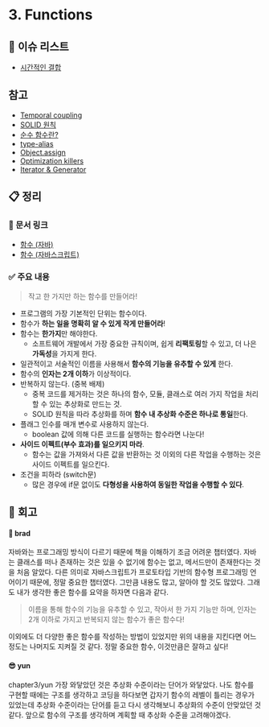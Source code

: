 # 3. Functions

## :pushpin: 이슈 리스트

- [시간적인 결합](https://github.com/brad-go/clean-code-study/issues/16)

## 참고

- [Temporal coupling](https://enterprisecraftsmanship.com/posts/temporal-coupling-and-immutability/)
- [SOLID 원칙](https://www.nextree.co.kr/p6960/)
- [순수 함수란?](https://jeong-pro.tistory.com/23)
- [type-alias](https://www.typescriptlang.org/docs/handbook/advanced-types.html#interfaces-vs-type-aliases)
- [Object.assign](https://developer.mozilla.org/ko/docs/Web/JavaScript/Reference/Global_Objects/Object/assign)
- [Optimization killers](https://github.com/petkaantonov/bluebird/wiki/Optimization-killers)
- [Iterator & Generator](https://developer.mozilla.org/ko/docs/Web/JavaScript/Guide/Iterators_and_Generators)

## :clipboard: 정리

### :link: 문서 링크

- [함수 (자바)](./heewhy_java.md)
- [함수 (자바스크립트)](./brad_javascript.md)

### :white_check_mark: 주요 내용

> 작고 한 가지만 하는 함수를 만들어라!

- 프로그램의 가장 기본적인 단위는 함수이다.
- 함수가 **하는 일을 명확히 알 수 있게 작게 만들어라**!
- 함수는 **한가지**만 해야한다.
  - 소프트웨어 개발에서 가장 중요한 규칙이며, 쉽게 **리팩토링**할 수 있고, 더 나은 **가독성**을 가지게 한다.
- 일관적이고 서술적인 이름을 사용해서 **함수의 기능을 유추할 수 있게** 한다.
- 함수의 **인자는 2개 이하**가 이상적이다.
- 반복하지 않는다. (중복 배제)
  - 중복 코드를 제거하는 것은 하나의 함수, 모듈, 클래스로 여러 가지 작업을 처리할 수 있는 추상화로 만드는 것.
  - SOLID 원칙을 따라 추상화를 하며 **함수 내 추상화 수준은 하나로 통일**한다.
- 플래그 인수를 매개 변수로 사용하지 않는다.
  - boolean 값에 의해 다른 코드를 실행하는 함수라면 나눈다!
- **사이드 이펙트(부수 효과)를 일으키지 마라**.
  - 함수는 값을 가져와서 다른 값을 반환하는 것 이외의 다른 작업을 수행하는 것은 사이드 이펙트를 일으킨다.
- 조건을 피하라 (switch문)
  - 많은 경우에 if문 없이도 **다형성을 사용하여 동일한 작업을 수행할 수 있다**.

## :pray: 회고

#### :bread: brad

자바와는 프로그래밍 방식이 다르기 때문에 책을 이해하기 조금 어려운 챕터였다. 자바는 클래스를 떠나 존재하는 것은 있을 수 없기에 함수는 없고, 메서드만이 존재한다는 것을 처음 알았다.
다른 의미로 자바스크립트가 프로토타입 기반의 함수형 프로그래밍 언어이기 때문에, 정말 중요한 챕터였다. 그만큼 내용도 많고, 알아야 할 것도 많았다. 그래도 내가 생각한 좋은 함수를 요약을 하자면 다음과 같다.

> 이름을 통해 함수의 기능을 유추할 수 있고, 작아서 한 가지 기능만 하며, 인자는 2개 이하로 가지고 반복되지 않는 함수가 좋은 함수다!

이외에도 더 다양한 좋은 함수를 작성하는 방법이 있었지만 위의 내용을 지킨다면 어느 정도는 나머지도 지켜질 것 같다. 정말 중요한 함수, 이것만큼은 잘하고 싶다!

#### :sunglasses: yun
chapter3/yun
가장 와닿았던 것은 추상화 수준이라는 단어가 와닿았다. 나도 함수를 구현할 때에는 구조를 생각하고 코딩을 하다보면 갑자기 함수의 레벨이 틀리는 경우가 있었는데 추상화 수준이라는 단어를 듣고 다시 생각해보니 추상화의 수준이 안맞았던 것 같다. 앞으로 함수의 구조를 생각하며 계획할 때 추상화 수준을 고려해야겠다.
